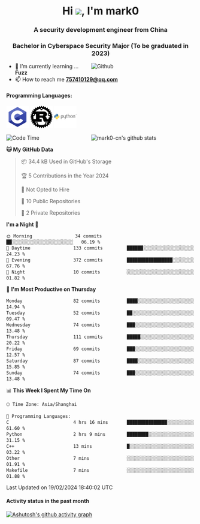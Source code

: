<h1 align="center">Hi <img src="https://raw.githubusercontent.com/iampavangandhi/iampavangandhi/master/gifs/Hi.gif" width="30px">, I'm mark0</h1>

<h3 align="center">A security development engineer from China</h3>
<h3 align="center">Bachelor in Cyberspace Security Major (To be graduated in 2023)</h3>

<img width="55%" align="right" alt="Github" src="https://raw.githubusercontent.com/onimur/.github/master/.resources/git-header.svg" />

<!-- - 🔭 I’m currently working on **vKarma Webapp** -->
<!-- - 💬 Ask me about ... **Web Develpoment** -->
<!-- - 😄 Employement ... **Open for intern opportunities** -->
<!-- - ⚡ Fun fact ... **Anime**❤ -->
- 🌱 I’m currently learning ... **Fuzz**
- 📫 How to reach me **757410129@qq.com**
<!-- - 📨 Or reach me **757410129@qq.com** -->

<h4>Programming Languages: </h4>
<p align="left">
 <img style="margin: auto;" src="https://raw.githubusercontent.com/sachinverma53121/sachinverma53121/master/icons/c.png" alt=c width="60" height="60"/>
 <img style="margin: auto;" src="https://raw.githubusercontent.com/mark0-cn/blog_img/master/img/202309031232124.png" alt=cplusplus width="60" height="60"/>
 <img style="margin: auto;" src="https://raw.githubusercontent.com/sachinverma53121/sachinverma53121/master/icons/python.png" alt=python width="60" height="60"/>
</p>


<img width="55%" align="right" alt="mark0-cn's github stats" src="https://github-readme-stats.vercel.app/api?username=mark0-cn&show_icons=true&hide_border=true" />

<!--START_SECTION:waka-->
![Code Time](http://img.shields.io/badge/Code%20Time-1%2C717%20hrs%2013%20mins-blue)

**🐱 My GitHub Data** 

> 📦 34.4 kB Used in GitHub's Storage 
 > 
> 🏆 5 Contributions in the Year 2024
 > 
> 🚫 Not Opted to Hire
 > 
> 📜 10 Public Repositories 
 > 
> 🔑 2 Private Repositories 
 > 
**I'm a Night 🦉** 

```text
🌞 Morning                34 commits          ██░░░░░░░░░░░░░░░░░░░░░░░   06.19 % 
🌆 Daytime                133 commits         ██████░░░░░░░░░░░░░░░░░░░   24.23 % 
🌃 Evening                372 commits         █████████████████░░░░░░░░   67.76 % 
🌙 Night                  10 commits          ░░░░░░░░░░░░░░░░░░░░░░░░░   01.82 % 
```
📅 **I'm Most Productive on Thursday** 

```text
Monday                   82 commits          ████░░░░░░░░░░░░░░░░░░░░░   14.94 % 
Tuesday                  52 commits          ██░░░░░░░░░░░░░░░░░░░░░░░   09.47 % 
Wednesday                74 commits          ███░░░░░░░░░░░░░░░░░░░░░░   13.48 % 
Thursday                 111 commits         █████░░░░░░░░░░░░░░░░░░░░   20.22 % 
Friday                   69 commits          ███░░░░░░░░░░░░░░░░░░░░░░   12.57 % 
Saturday                 87 commits          ████░░░░░░░░░░░░░░░░░░░░░   15.85 % 
Sunday                   74 commits          ███░░░░░░░░░░░░░░░░░░░░░░   13.48 % 
```


📊 **This Week I Spent My Time On** 

```text
🕑︎ Time Zone: Asia/Shanghai

💬 Programming Languages: 
C                        4 hrs 16 mins       ███████████████░░░░░░░░░░   61.60 % 
Python                   2 hrs 9 mins        ████████░░░░░░░░░░░░░░░░░   31.15 % 
C++                      13 mins             █░░░░░░░░░░░░░░░░░░░░░░░░   03.22 % 
Other                    7 mins              ░░░░░░░░░░░░░░░░░░░░░░░░░   01.91 % 
Makefile                 7 mins              ░░░░░░░░░░░░░░░░░░░░░░░░░   01.88 % 
```


 Last Updated on 19/02/2024 18:40:02 UTC
<!--END_SECTION:waka-->

<h4>Activity status in the past month</h4>

[![Ashutosh's github activity graph](https://github-readme-activity-graph.vercel.app/graph?username=mark0-cn&theme=dracula)](https://github.com/ashutosh00710/github-readme-activity-graph)

<!--
**mark0-cn/mark0-cn** is a ✨ _special_ ✨ repository because its `README.md` (this file) appears on your GitHub profile.

Here are some ideas to get you started:

- 🔭 I’m currently working on ...
- 🌱 I’m currently learning ...
- 👯 I’m looking to collaborate on ...
- 🤔 I’m looking for help with ...
- 💬 Ask me about ...
- 📫 How to reach me: ...
- 😄 Pronouns: ...
- ⚡ Fun fact: ...
-->
